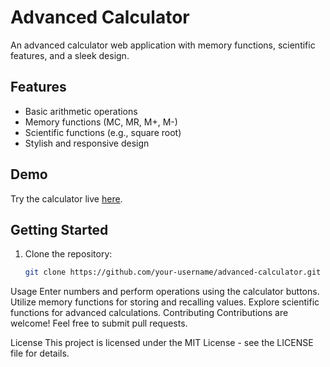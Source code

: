 # Advanced Calculator

An advanced calculator web application with memory functions, scientific features, and a sleek design.

## Features

- Basic arithmetic operations
- Memory functions (MC, MR, M+, M-)
- Scientific functions (e.g., square root)
- Stylish and responsive design

## Demo

Try the calculator live [here](#).

## Getting Started

1. Clone the repository:

   ```bash
   git clone https://github.com/your-username/advanced-calculator.git

Usage
Enter numbers and perform operations using the calculator buttons.
Utilize memory functions for storing and recalling values.
Explore scientific functions for advanced calculations.
Contributing
Contributions are welcome! Feel free to submit pull requests.

License
This project is licensed under the MIT License - see the LICENSE file for details.



